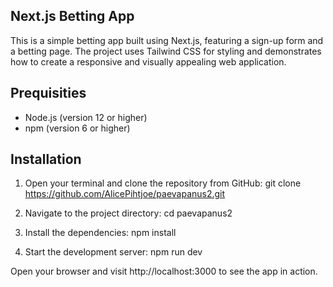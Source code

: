## Next.js Betting App

This is a simple betting app built using Next.js,
featuring a sign-up form and a betting page.
The project uses Tailwind CSS for styling and demonstrates
how to create a responsive and visually appealing web application.

## Prequisities

- Node.js (version 12 or higher)
- npm (version 6 or higher)

## Installation

1. Open your terminal and clone the repository from GitHub:
git clone https://github.com/AlicePihtjoe/paevapanus2.git

2. Navigate to the project directory: cd paevapanus2
3. Install the dependencies: npm install
4. Start the development server: npm run dev

Open your browser and visit http://localhost:3000 to see the app in action.





